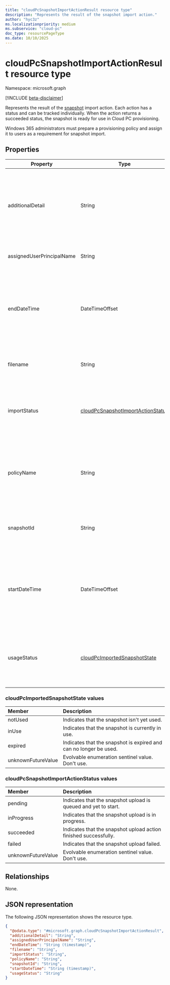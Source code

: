 ```yaml
---
title: "cloudPcSnapshotImportActionResult resource type"
description: "Represents the result of the snapshot import action."
author: "hyc3z"
ms.localizationpriority: medium
ms.subservice: "cloud-pc"
doc_type: resourcePageType
ms.date: 10/10/2025
---
```


# cloudPcSnapshotImportActionResult resource type

Namespace: microsoft.graph

[!INCLUDE [beta-disclaimer](../../includes/beta-disclaimer.md)]

Represents the result of the [snapshot](../resources/cloudpcsnapshot.md) import action. Each action has a status and can be tracked individually. When the action returns a succeeded status, the snapshot is ready for use in Cloud PC provisioning.

Windows 365 administrators must prepare a provisioning policy and assign it to users as a requirement for snapshot import.

## Properties
| Property           | Type         | Description                   |
| ------------------ | ------------ | ----------------------------- | 
| additionalDetail   | String | More details about the snapshot import action. For example, `The snapshot import has failed because the file format is incorrect`. This property only contains a value when errors occur during the process. Read-only.   |
| assignedUserPrincipalName   | String | The assigned user's principal name. For example, `ryan@contoso.com`.   |
| endDateTime   | DateTimeOffset | The end time of the snapshot import action. The timestamp is shown in ISO 8601 format and Coordinated Universal Time (UTC). For example, midnight UTC on Jan 1, 2014 appear as `2014-01-01T00:00:00Z`. Read-only.  |
| filename   | String | The file name for the imported snapshot. For example: `MyCloudPc.vhd`. Read-only.      |
| importStatus | [cloudPcSnapshotImportActionStatus](#cloudpcsnapshotimportactionstatus-values) | The status of the snapshot import action. The possible values are: `pending`, `inProgress`, `succeeded`, `failed`, `unknownFutureValue`. The default value is `pending`. Read-only. |
| policyName   | String | The name of the assigned provisioning policy for the upload action. This policy takes effect if a new Cloud PC is provisioned. For example, `MyProvisioningPolicy`. Read-only.   |
| snapshotId   | String | The unique identifier for the imported snapshot. For example, `d09ae73d-b70f-4836-95c1-59652c947e1c`. Read-only.    |
| startDateTime | DateTimeOffset | The start time of the snapshot import action. The timestamp is shown in ISO 8601 format and Coordinated Universal Time (UTC). For example, midnight UTC on Jan 1, 2014 appear as `2014-01-01T00:00:00Z`. Read-only.            |
| usageStatus | [cloudPcImportedSnapshotState](#cloudpcimportedsnapshotstate-values) | The Cloud PC usage status of the imported snapshot. The possible values are: `notUsed`, `inUse`, `expired`, `unknownFutureValue`. The default value is `notUsed`. Read-only. |

### cloudPcImportedSnapshotState values

|Member|Description|
|:---|:---|
| notUsed          | Indicates that the snapshot isn't yet used.        |
| inUse             |  Indicates that the snapshot is currently in use.            |
| expired             |  Indicates that the snapshot is expired and can no longer be used.            |
| unknownFutureValue |  Evolvable enumeration sentinel value. Don't use. |

### cloudPcSnapshotImportActionStatus values

|Member|Description|
|:---|:---|
| pending          | Indicates that the snapshot upload is queued and yet to start.        |
| inProgress             | Indicates that the snapshot upload is in progress. |
| succeeded             | Indicates that the snapshot upload action finished successfully.            |
| failed             | Indicates that the snapshot upload failed.            |
| unknownFutureValue | Evolvable enumeration sentinel value. Don't use. |

## Relationships
None.

## JSON representation
The following JSON representation shows the resource type.
<!-- {
  "blockType": "resource",
  "keyProperty": "snapshotId",
  "@odata.type": "microsoft.graph.cloudPcSnapshotImportActionResult",
  "openType": false
}
-->
``` json
{
  "@odata.type": "#microsoft.graph.cloudPcSnapshotImportActionResult",
  "additionalDetail": "String",
  "assignedUserPrincipalName": "String",
  "endDateTime": "String (timestamp)",
  "filename": "String",
  "importStatus": "String",
  "policyName": "String",
  "snapshotId": "String",
  "startDateTime": "String (timestamp)",
  "usageStatus": "String"
}
```

<!--
{
  "type": "#page.annotation",
  "description": "cloudPcSnapshotImportActionResult resource",
  "namespace": "microsoft.graph.cloudPcSnapshotImportActionResult"
  "keywords": "",
  "section": "documentation",
  "tocPath": "",
  "suppressions": []
}
-->
